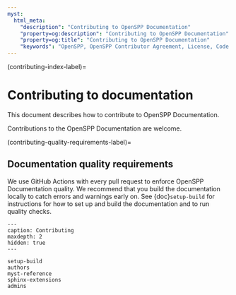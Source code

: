 ```yaml
---
myst:
  html_meta:
    "description": "Contributing to OpenSPP Documentation"
    "property=og:description": "Contributing to OpenSPP Documentation"
    "property=og:title": "Contributing to OpenSPP Documentation"
    "keywords": "OpenSPP, OpenSPP Contributor Agreement, License, Code of Conduct"
---
```


(contributing-index-label)=

# Contributing to documentation

This document describes how to contribute to OpenSPP Documentation.

Contributions to the OpenSPP Documentation are welcome.

(contributing-quality-requirements-label)=

## Documentation quality requirements

We use GitHub Actions with every pull request to enforce OpenSPP Documentation quality.
We recommend that you build the documentation locally to catch errors and warnings early on.
See {doc}`setup-build` for instructions for how to set up and build the documentation and to run quality checks.


```{toctree}
---
caption: Contributing
maxdepth: 2
hidden: true
---

setup-build
authors
myst-reference
sphinx-extensions
admins
```
